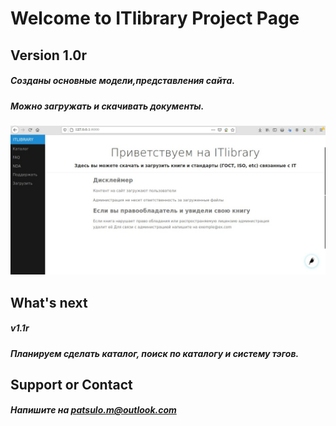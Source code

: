 # Welcome to ITlibrary Project Page

## Version 1.0r
##### Созданы основные модели,представления сайта.
##### Можно загружать и скачивать документы.
![](https://github.com/IloveCandies/ITlibrary/blob/gh-pages/main.jpg)
## What's next
##### v1.1r
##### Планируем сделать каталог, поиск по каталогу и систему тэгов.


## Support or Contact
##### Напишите на patsulo.m@outlook.com
